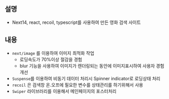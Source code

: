 ## 설명

- Next14, react, recoil, typescript를 사용하여 만든 영화 검색 사이트
 

## 내용

- `next/image` 를 이용하여 이미지 최적화 작업
    - 로딩속도가 70%이상 절감을 경험
    - blur 기능을 사용하여 이미지가 렌더링되는 동안에 이미지표시하여 사용자 경험 개선
- `Suspense`를 이용하여 비동기 데이터 처리시 Spinner indicator로 로딩상태 처리
- `recoil` 은 검색창 온.오프에 필요한 변수를 상태관리를 하기위해서 사용
- `Swiper` 라이브러리를 이용해서 메인페이지의 포스터처리